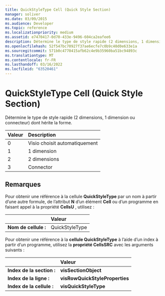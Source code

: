 ```yaml
---
title: QuickStyleType Cell (Quick Style Section)
manager: soliver
ms.date: 03/09/2015
ms.audience: Developer
ms.topic: reference
ms.localizationpriority: medium
ms.assetid: e7470417-0d70-433e-9496-604ca2eafee6
description: Détermine le type de style rapide (2 dimensions, 1 dimension ou connecteur) dont hérite la forme.
ms.openlocfilehash: 52f547bc70927f37ae6ecfe7c0b9c40d0e633e1a
ms.sourcegitcommit: 571b0c4770415afb62c4e9b35960ba51bc94893c
ms.translationtype: MT
ms.contentlocale: fr-FR
ms.lasthandoff: 03/16/2022
ms.locfileid: "63520461"
---
```

# <a name="quickstyletype-cell-quick-style-section"></a>QuickStyleType Cell (Quick Style Section)

Détermine le type de style rapide (2 dimensions, 1 dimension ou connecteur) dont hérite la forme. 
  
|**Valeur**|**Description**|
|:-----|:-----|
|0  <br/> |Visio choisit automatiquement  <br/> |
|1  <br/> |1 dimension  <br/> |
|2  <br/> |2 dimensions  <br/> |
|3  <br/> |Connector  <br/> |
   
## <a name="remarks"></a>Remarques

Pour obtenir une référence à la cellule **QuickStyleType** par un nom à partir d’une autre formule, de l’attribut **N** d’un élément **Cell** ou d’un programme en faisant appel à la propriété **CellsU** , utilisez : 
  
||Valeur |
|:-----|:-----|
| **Nom de cellule :**  <br/> | QuickStyleType  <br/> |
   
Pour obtenir une référence à la **cellule QuickStyleType** à l’aide d’un index à partir d’un programme, utilisez la **propriété CellsSRC** avec les arguments suivants : 
  
||Valeur |
|:-----|:-----|
| **Index de la section :**  <br/> |**visSectionObject** <br/> |
| **Index de la ligne :**  <br/> |**visRowQuickStyleProperties** <br/> |
| **Index de la cellule :**  <br/> |**visQuickStyleType** <br/> |
   

